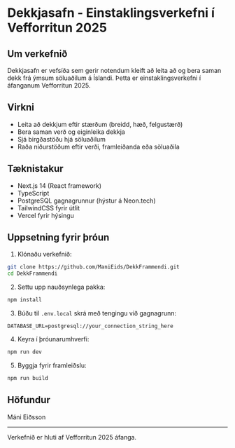 # Dekkjasafn - Einstaklingsverkefni í Vefforritun 2025

## Um verkefnið
Dekkjasafn er vefsíða sem gerir notendum kleift að leita að og bera saman dekk frá ýmsum söluaðilum á Íslandi. 
Þetta er einstaklingsverkefni í áfanganum Vefforritun 2025.

## Virkni
- Leita að dekkjum eftir stærðum (breidd, hæð, felgustærð)
- Bera saman verð og eiginleika dekkja
- Sjá birgðastöðu hjá söluaðilum
- Raða niðurstöðum eftir verði, framleiðanda eða söluaðila

## Tæknistakur
- Next.js 14 (React framework)
- TypeScript
- PostgreSQL gagnagrunnur (hýstur á Neon.tech)
- TailwindCSS fyrir útlit
- Vercel fyrir hýsingu

## Uppsetning fyrir þróun

1. Klónaðu verkefnið:
```bash
git clone https://github.com/ManiEids/DekkFrammendi.git
cd DekkFrammendi
```

2. Settu upp nauðsynlega pakka:
```bash
npm install
```

3. Búðu til `.env.local` skrá með tengingu við gagnagrunn:
```
DATABASE_URL=postgresql://your_connection_string_here
```

4. Keyra í þróunarumhverfi:
```bash
npm run dev
```

5. Byggja fyrir framleiðslu:
```bash
npm run build
```

## Höfundur
Máni Eiðsson

---
Verkefnið er hluti af Vefforritun 2025 áfanga.
